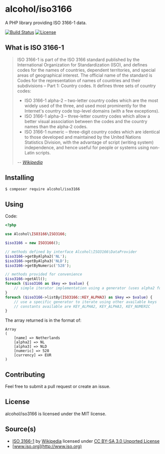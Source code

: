 # alcohol/iso3166

A PHP library providing ISO 3166-1 data.

[![Build Status](https://img.shields.io/travis/alcohol/iso3166/master.svg?style=flat-square)](https://travis-ci.org/alcohol/iso3166)
[![License](https://img.shields.io/packagist/l/alcohol/iso3166.svg?style=flat-square)](https://packagist.org/packages/alcohol/iso3166)

## What is ISO 3166-1

> ISO 3166-1 is part of the ISO 3166 standard published by the International Organization for Standardization (ISO), and defines codes for the names of countries, dependent territories, and special areas of geographical interest. The official name of the standard is Codes for the representation of names of countries and their subdivisions – Part 1: Country codes. It defines three sets of country codes:
> * ISO 3166-1 alpha-2 – two-letter country codes which are the most widely used of the three, and used most prominently for the Internet's country code top-level domains (with a few exceptions).
> * ISO 3166-1 alpha-3 – three-letter country codes which allow a better visual association between the codes and the country names than the alpha-2 codes.
> * ISO 3166-1 numeric – three-digit country codes which are identical to those developed and maintained by the United Nations Statistics Division, with the advantage of script (writing system) independence, and hence useful for people or systems using non-Latin scripts.
>
> *-- [Wikipedia](http://en.wikipedia.org/wiki/ISO_3166-1)*

## Installing

``` sh
$ composer require alcohol/iso3166
```

## Using

Code:

``` php
<?php

use Alcohol\ISO3166\ISO3166;

$iso3166 = new ISO3166();

// methods defined by interface Alcohol\ISO3166\DataProvider
$iso3166->getByAlpha2('NL');
$iso3166->getByAlpha3('NLD');
$iso3166->getByNumeric('528');

// methods provided for convenience
$iso3166->getAll();
foreach ($iso3166 as $key => $value) {
    // simple iterator implementation using a generator (uses alpha2 for keys)
}
foreach ($iso3166->listBy(ISO3166::KEY_ALPHA3) as $key => $value) {
    // use a specific generator to iterate using other available keys
    // constants available are KEY_ALPHA2, KEY_ALPHA3, KEY_NUMERIC
}
```

The array returned is in the format of:

```
Array
(
    [name] => Netherlands
    [alpha2] => NL
    [alpha3] => NLD
    [numeric] => 528
    [currency] => EUR
)
```

## Contributing

Feel free to submit a pull request or create an issue.

## License

alcohol/iso3166 is licensed under the MIT license.

## Source(s)

* [ISO 3166-1](http://en.wikipedia.org/wiki/ISO_3166-1) by [Wikipedia](http://www.wikipedia.org) licensed under [CC BY-SA 3.0 Unported License](http://en.wikipedia.org/wiki/Wikipedia:Text_of_Creative_Commons_Attribution-ShareAlike_3.0_Unported_License)
* [www.iso.org](http://www.iso.org)
